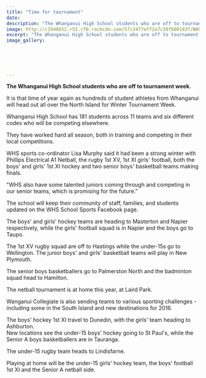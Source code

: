 ```yaml
---
title: "Time for tournament"
date: 
description: "The Whanganui High School students who are off to tournament week, Wanganui Chroncile article on 26/8/16..."
image: http://c1940652.r52.cf0.rackcdn.com/57c34f7eff2a7c38fb00183f/WHS-students-off-to-tournament-week-chron-26-aug-2016.jpg
excerpt: "The Whanganui High School students who are off to tournament week."
image_gallery:
    
    
    
    
    
---
```


<p><strong>The Whanganui High School students who are off to tournament week.</strong></p>
<p>It is that time of year again as hundreds of student athletes from Whanganui will head out all over the North Island for Winter Tournament Week.</p>
<p>Whanganui High School has 181 students across 11 teams and six different codes who will be competing elsewhere.</p>
<p>They have worked hard all season, both in training and competing in their local competitions.</p>
<p>WHS sports co-ordinator Lisa Murphy said it had been a strong winter with Phillips Electrical A1 Netball, the rugby 1st XV, 1st XI girls' football, both the boys' and girls' 1st XI hockey and two senior boys' basketball teams making finals.</p>
<p>"WHS also have some talented juniors coming through and competing in our senior teams, which is promising for the future."</p>
<p>The school will keep their community of staff, families, and students updated on the WHS School Sports Facebook page.</p>
<p>The boys' and girls' hockey teams are heading to Masterton and Napier respectively, while the girls' football squad is in Napier and the boys go to Taupo.</p>
<p>The 1st XV rugby squad are off to Hastings while the under-15s go to Wellington. The junior boys' and girls' basketball teams will play in New Plymouth.</p>
<p>The senior boys basketballers go to Palmerston North and the badminton squad head to Hamilton.</p>
<p>The netball tournament is at home this year, at Laird Park.</p>
<p>Wanganui Collegiate is also sending teams to various sporting challenges - including some in the South Island and new destinations for 2016.</p>
<p>The boys' hockey 1st XI travel to Dunedin, with the girls' team heading to Ashburton.<br />New locations see the under-15 boys' hockey going to St Paul's, while the Senior A boys basketballers are in Tauranga.</p>
<p>The under-15 rugby team heads to Lindisfarne.</p>
<p>Playing at home will be the under-15 girls' hockey team, the boys' football 1st XI and the Senior A netball side.</p>

